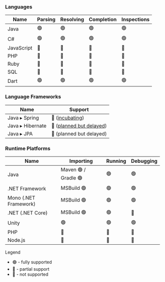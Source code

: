 ### Languages
| Name | Parsing | Resolving | Completion | Inspections |
|  --------  |  -------  | ------- | -------| ------ |
| Java | 🟢 | 🟢 |🟢 |🟢 
| C# | 🟢 | 🟢 |🟢 |🟢 
| JavaScript |🔵 | 🔵 | 🔵 | 🔵
| PHP| 🔵 | 🔵 | 🔵 | 🔴
| Ruby| 🔵 | 🔴 | 🔴 | 🔴
| SQL | 🔵 | 🔴 | 🔴 | 🔴
| Dart |🟢 | 🟢 | 🟢 | 🟢


### Language Frameworks 
| Name | Support |
|  ------- | ------- |
| Java ▸ Spring | 🔵 ([incubating](https://github.com/consulo/incubating-consulo-spring))
| Java ▸ Hibernate | 🔴 ([planned but delayed](https://github.com/consulo/incubating-consulo-hibernate))
| Java ▸ JPA | 🔴 (planned but delayed)

### Runtime Platforms
| Name  | Importing | Running | Debugging |
|  --------  |  -------  | ------- | -------|
| Java | Maven 🟢 / Gradle 🟢 | 🟢 |🟢 
| .NET Framework | MSBuild 🟢 | 🟢 | 🟢
| Mono (.NET Framework) | MSBuild 🟢 | 🟢 | 🟢
| .NET (.NET Core) | MSBuild 🟢 | 🟢 | 🔴
| Unity |  🟢 | 🟢 | 🟢
| PHP | 🔵 | 🔵 | 🔴
| Node.js | 🔵 | 🔵 | 🔴

Legend 
  - 🟢 - fully supported
  - 🔵 - partial support
  - 🔴 - not supported
